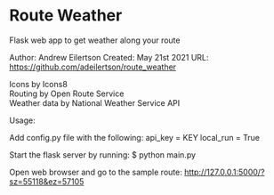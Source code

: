 # Route Weather
Flask web app to get weather along your route

Author: Andrew Eilertson
Created: May 21st 2021
URL: https://github.com/adeilertson/route_weather

Icons by Icons8  
Routing by Open Route Service  
Weather data by National Weather Service API  

Usage:

Add config.py file with the following:
    api_key = KEY
    local_run = True

Start the flask server by running:
    $ python main.py

Open web browser and go to the sample route:
    http://127.0.0.1:5000/?sz=55118&ez=57105
